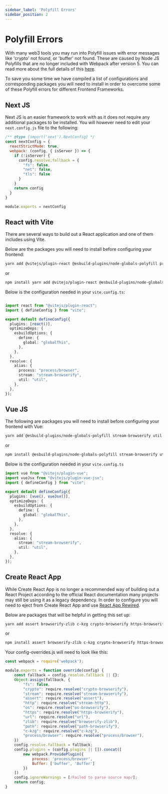```yaml
---
sidebar_label: 'Polyfill Errors'
sidebar_position: 2
---
```


# Polyfill Errors

With many web3 tools you may run into Polyfill issues with error messages like 'crypto' not found, or 'buffer' not found. These are caused by Node JS Polyfills that are no longer included with Webpack after version 5. You can read more about the full details of this [here](https://github.com/bcnmy/biconomy-client-sdk/issues/87).

To save you some time we have compiled a list of configurations and corresponding packages you will need to install in order to overcome some of these Polyfill errors for different Frontend Frameworks. 

## Next JS

Next JS is an easier framework to work with as it does not require any additional packages to be installed. You will however need to edit your `next.config.js` file to the following:

```javascript
/** @type {import('next').NextConfig} */
const nextConfig = {
  reactStrictMode: true,
  webpack: (config, { isServer }) => {
    if (!isServer) {
      config.resolve.fallback = {
        "fs": false,
        "net": false,
        "tls": false
      }
    }
    return config
  }
}

module.exports = nextConfig

```

## React with Vite

There are several ways to build out a React application and one of them includes using Vite. 

Below are the packages you will need to install before configuring your frontend:

```bash
yarn add @vitejs/plugin-react @esbuild-plugins/node-globals-polyfill process stream-browserify util rollup-plugin-polyfill-node
```
or

```bash
npm install yarn add @vitejs/plugin-react @esbuild-plugins/node-globals-polyfill process stream-browserify util rollup-plugin-polyfill-node
```

Below is the configuration needed in your `vite.config.ts`:

```typescript

import react from "@vitejs/plugin-react";
import { defineConfig } from "vite";

export default defineConfig({
  plugins: [react()],
  optimizeDeps: {
    esbuildOptions: {
      define: {
        global: "globalThis",
      },
    },
  },
  resolve: {
    alias: {
      process: "process/browser",
      stream: "stream-browserify",
      util: "util",
    },
  },
});

```

## Vue JS

The following are packages you will need to install before configuring your frontend with Vue: 

```bash
yarn add @esbuild-plugins/node-globals-polyfill stream-browserify util rollup-plugin-polyfill-node
```

or

```bash
npm install @esbuild-plugins/node-globals-polyfill stream-browserify util rollup-plugin-polyfill-node
```


Below is the configuration needed in your `vite.config.ts`

```typescript
import vue from "@vitejs/plugin-vue";
import vueJsx from "@vitejs/plugin-vue-jsx";
import { defineConfig } from "vite";

export default defineConfig({
  plugins: [vue(), vueJsx()],
  optimizeDeps: {
    esbuildOptions: {
      define: {
        global: "globalThis",
      },
    },
  },
  resolve: {
    alias: {
      stream: "stream-browserify",
      util: "util",
    },
  },
});

```

## Create React App

While Create React App is no longer a recommended way of building out a React Project according to the official React documentation many projects may still be using it as a legacy dependency. In order to configure you will need to eject from Create React App and use [React App Rewired](https://www.npmjs.com/package/react-app-rewired).

Below are packages that will be helpful in getting this set up:


```bash
yarn add assert browserify-zlib c-kzg crypto-browserify https-browserify net os-browserify path-browserify react-app-rewired stream-browserify stream-http tls url
```

or 

```bash
npm install assert browserify-zlib c-kzg crypto-browserify https-browserify net os-browserify path-browserify react-app-rewired stream-browserify stream-http tls url
```

Your config-overrides.js will need to look like this:

```javascript
const webpack = require('webpack');

module.exports = function override(config) {
    const fallback = config.resolve.fallback || {};
    Object.assign(fallback, {
        "fs": false,
        "crypto": require.resolve("crypto-browserify"),
        "stream": require.resolve("stream-browserify"),
        "assert": require.resolve("assert"),
        "http": require.resolve("stream-http"),
        "os": require.resolve("os-browserify"),
        "https": require.resolve("https-browserify"),
        "url": require.resolve("url"),
        "zlib": require.resolve("browserify-zlib"),
        "path": require.resolve("path-browserify"),
        "c-kzg": require.resolve("c-kzg"),
        "process/browser": require.resolve("process/browser"),
    })
    config.resolve.fallback = fallback;
    config.plugins = (config.plugins || []).concat([
        new webpack.ProvidePlugin({
            process: 'process/browser',
            Buffer: ['buffer', 'Buffer']
        })
    ])
    config.ignoreWarnings = [/Failed to parse source map/];
    return config;
}

```